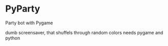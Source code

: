 # PyParty
Party bot with Pygame

dumb screensaver, that shuffels through random colors
needs pygame and python